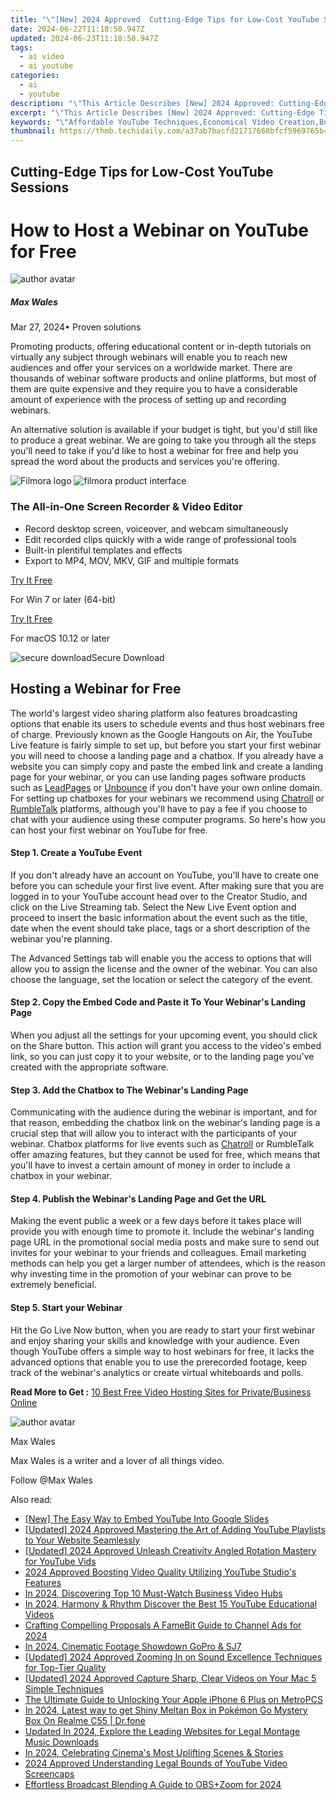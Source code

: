 ```yaml
---
title: "\"[New] 2024 Approved  Cutting-Edge Tips for Low-Cost YouTube Sessions\""
date: 2024-06-22T11:18:50.947Z
updated: 2024-06-23T11:18:50.947Z
tags:
  - ai video
  - ai youtube
categories:
  - ai
  - youtube
description: "\"This Article Describes [New] 2024 Approved: Cutting-Edge Tips for Low-Cost YouTube Sessions\""
excerpt: "\"This Article Describes [New] 2024 Approved: Cutting-Edge Tips for Low-Cost YouTube Sessions\""
keywords: "\"Affordable YouTube Techniques,Economical Video Creation,Budget-Friendly Production,Cost-Effective Streaming Tips,Low-Cost Filming Strategies,Inexpensive Broadcast Guide,Thrifty Content Making\""
thumbnail: https://thmb.techidaily.com/a37ab7bacfd21717668bfcf5969765b4a3a3d0a9b78c5dad2639277dfb76f19b.jpg
---
```


## Cutting-Edge Tips for Low-Cost YouTube Sessions

# How to Host a Webinar on YouTube for Free

![author avatar](https://images.wondershare.com/filmora/article-images/max-wales-author.jpg)

##### Max Wales

 Mar 27, 2024• Proven solutions

Promoting products, offering educational content or in-depth tutorials on virtually any subject through webinars will enable you to reach new audiences and offer your services on a worldwide market. There are thousands of webinar software products and online platforms, but most of them are quite expensive and they require you to have a considerable amount of experience with the process of setting up and recording webinars.

An alternative solution is available if your budget is tight, but you'd still like to produce a great webinar. We are going to take you through all the steps you'll need to take if you'd like to host a webinar for free and help you spread the word about the products and services you're offering.

![Filmora logo](https://images.wondershare.com/filmora/logo_icon/wondershare-filmora-logo-horizontal.png) ![filmora product interface](https://images.wondershare.com/filmora/images/common/filmora-product-banner.png)

### The All-in-One Screen Recorder & Video Editor

* Record desktop screen, voiceover, and webcam simultaneously
* Edit recorded clips quickly with a wide range of professional tools
* Built-in plentiful templates and effects
* Export to MP4, MOV, MKV, GIF and multiple formats

[Try It Free](https://tools.techidaily.com/wondershare/filmora/download/)

For Win 7 or later (64-bit)

[Try It Free](https://tools.techidaily.com/wondershare/filmora/download/)

For macOS 10.12 or later

![secure download](https://static.wondershare.com/images-filmora/images/common/securety.svg)Secure Download

## Hosting a Webinar for Free

The world's largest video sharing platform also features broadcasting options that enable its users to schedule events and thus host webinars free of charge. Previously known as the Google Hangouts on Air, the YouTube Live feature is fairly simple to set up, but before you start your first webinar you will need to choose a landing page and a chatbox. If you already have a website you can simply copy and paste the embed link and create a landing page for your webinar, or you can use landing pages software products such as [LeadPages](https://www.leadpages.net/) or [Unbounce](https://unbounce.com/) if you don't have your own online domain. For setting up chatboxes for your webinars we recommend using [Chatroll](https://chatroll.com/) or [RumbleTalk](https://www.rumbletalk.com/) platforms, although you'll have to pay a fee if you choose to chat with your audience using these computer programs. So here's how you can host your first webinar on YouTube for free.

#### Step 1. Create a YouTube Event

If you don't already have an account on YouTube, you'll have to create one before you can schedule your first live event. After making sure that you are logged in to your YouTube account head over to the Creator Studio, and click on the Live Streaming tab. Select the New Live Event option and proceed to insert the basic information about the event such as the title, date when the event should take place, tags or a short description of the webinar you're planning.

The Advanced Settings tab will enable you the access to options that will allow you to assign the license and the owner of the webinar. You can also choose the language, set the location or select the category of the event.

#### Step 2. Copy the Embed Code and Paste it To Your Webinar's Landing Page

When you adjust all the settings for your upcoming event, you should click on the Share button. This action will grant you access to the video's embed link, so you can just copy it to your website, or to the landing page you've created with the appropriate software.

#### Step 3. Add the Chatbox to The Webinar's Landing Page

Communicating with the audience during the webinar is important, and for that reason, embedding the chatbox link on the webinar's landing page is a crucial step that will allow you to interact with the participants of your webinar. Chatbox platforms for live events such as [Chatroll](https://chatroll.com/) or RumbleTalk offer amazing features, but they cannot be used for free, which means that you'll have to invest a certain amount of money in order to include a chatbox in your webinar.

#### Step 4. Publish the Webinar's Landing Page and Get the URL

Making the event public a week or a few days before it takes place will provide you with enough time to promote it. Include the webinar's landing page URL in the promotional social media posts and make sure to send out invites for your webinar to your friends and colleagues. Email marketing methods can help you get a larger number of attendees, which is the reason why investing time in the promotion of your webinar can prove to be extremely beneficial.

#### Step 5. Start your Webinar

Hit the Go Live Now button, when you are ready to start your first webinar and enjoy sharing your skills and knowledge with your audience. Even though YouTube offers a simple way to host webinars for free, it lacks the advanced options that enable you to use the prerecorded footage, keep track of the webinar's analytics or create virtual whiteboards and polls.

 **Read More to Get :** [10 Best Free Video Hosting Sites for Private/Business Online](https://tools.techidaily.com/wondershare/filmora/download/)

![author avatar](https://images.wondershare.com/filmora/article-images/max-wales-author.jpg)

Max Wales

Max Wales is a writer and a lover of all things video.

Follow @Max Wales


<ins class="adsbygoogle"
     style="display:block"
     data-ad-format="autorelaxed"
     data-ad-client="ca-pub-7571918770474297"
     data-ad-slot="1223367746"></ins>



<ins class="adsbygoogle"
     style="display:block"
     data-ad-client="ca-pub-7571918770474297"
     data-ad-slot="8358498916"
     data-ad-format="auto"
     data-full-width-responsive="true"></ins>

<span class="atpl-alsoreadstyle">Also read:</span>
<div><ul>
<li><a href="https://youtube-zero.techidaily.com/he-easy-way-to-embed-youtube-into-google-slides/"><u>[New] The Easy Way to Embed YouTube Into Google Slides</u></a></li>
<li><a href="https://youtube-zero.techidaily.com/ed-2024-approved-mastering-the-art-of-adding-youtube-playlists-to-your-website-seamlessly/"><u>[Updated] 2024 Approved  Mastering the Art of Adding YouTube Playlists to Your Website Seamlessly</u></a></li>
<li><a href="https://youtube-zero.techidaily.com/ed-2024-approved-unleash-creativity-angled-rotation-mastery-for-youtube-vids/"><u>[Updated] 2024 Approved  Unleash Creativity  Angled Rotation Mastery for YouTube Vids</u></a></li>
<li><a href="https://youtube-zero.techidaily.com/approved-boosting-video-quality-utilizing-youtube-studios-features/"><u>2024 Approved  Boosting Video Quality  Utilizing YouTube Studio's Features</u></a></li>
<li><a href="https://youtube-zero.techidaily.com/24-discovering-top-10-must-watch-business-video-hubs/"><u>In 2024, Discovering Top 10 Must-Watch Business Video Hubs</u></a></li>
<li><a href="https://youtube-zero.techidaily.com/24-harmony-and-rhythm-discover-the-best-15-youtube-educational-videos/"><u>In 2024, Harmony & Rhythm  Discover the Best 15 YouTube Educational Videos</u></a></li>
<li><a href="https://youtube-zero.techidaily.com/ing-compelling-proposals-a-famebit-guide-to-channel-ads-for-2024/"><u>Crafting Compelling Proposals  A FameBit Guide to Channel Ads for 2024</u></a></li>
<li><a href="https://extra-information.techidaily.com/in-2024-cinematic-footage-showdown-gopro-and-sj7/"><u>In 2024, Cinematic Footage Showdown  GoPro & SJ7</u></a></li>
<li><a href="https://screen-recording.techidaily.com/updated-2024-approved-zooming-in-on-sound-excellence-techniques-for-top-tier-quality/"><u>[Updated] 2024 Approved  Zooming In on Sound Excellence  Techniques for Top-Tier Quality</u></a></li>
<li><a href="https://screen-sharing-recording.techidaily.com/updated-2024-approved-capture-sharp-clear-videos-on-your-mac-5-simple-techniques/"><u>[Updated] 2024 Approved  Capture Sharp, Clear Videos on Your Mac  5 Simple Techniques</u></a></li>
<li><a href="https://sim-unlock.techidaily.com/the-ultimate-guide-to-unlocking-your-apple-iphone-6-plus-on-metropcs-by-drfone-ios/"><u>The Ultimate Guide to Unlocking Your Apple iPhone 6 Plus on MetroPCS</u></a></li>
<li><a href="https://pokemon-go-android.techidaily.com/in-2024-latest-way-to-get-shiny-meltan-box-in-pokemon-go-mystery-box-on-realme-c55-drfone-by-drfone-virtual-android/"><u>In 2024, Latest way to get Shiny Meltan Box in Pokémon Go Mystery Box On Realme C55 | Dr.fone</u></a></li>
<li><a href="https://sound-tweaking.techidaily.com/updated-in-2024-explore-the-leading-websites-for-legal-montage-music-downloads/"><u>Updated In 2024, Explore the Leading Websites for Legal Montage Music Downloads</u></a></li>
<li><a href="https://vp-tips.techidaily.com/in-2024-celebrating-cinemas-most-uplifting-scenes-and-stories/"><u>In 2024, Celebrating Cinema's Most Uplifting Scenes & Stories</u></a></li>
<li><a href="https://youtube-stream.techidaily.com/2024-approved-understanding-legal-bounds-of-youtube-video-screencaps/"><u>2024 Approved  Understanding Legal Bounds of YouTube Video Screencaps</u></a></li>
<li><a href="https://visual-screen-recording.techidaily.com/effortless-broadcast-blending-a-guide-to-obspluszoom-for-2024/"><u>Effortless Broadcast Blending  A Guide to OBS+Zoom for 2024</u></a></li>
</ul></div>
